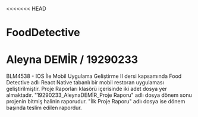 <<<<<<< HEAD

# FoodDetective

# Aleyna DEMİR / 19290233

BLM4538 - IOS İle Mobil Uygulama Geliştirme II dersi kapsamında Food Detective adlı React Native tabanlı bir mobil restoran uygulaması geliştirilmiştir.
Proje Raporları klasörü içerisinde iki adet dosya yer almaktadır. "19290233_AleynaDEMİR_Proje Raporu" adlı dosya dönem sonu projenin bitmiş halinin raporudur. "İlk Proje Raporu" adlı dosya ise dönem başında teslim edilen rapordur.
